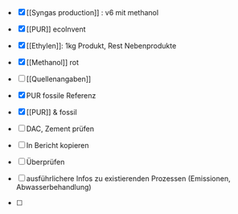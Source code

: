 * [x] [[Syngas production]] : v6 mit methanol
* [x] [[PUR]] ecoInvent
* [x] [[Ethylen]]: 1kg Produkt, Rest Nebenprodukte
* [x] [[Methanol]] rot
* [ ] [[Quellenangaben]]
* [x] PUR fossile Referenz
* [x] [[PUR]] & fossil 
* [ ] DAC, Zement prüfen
* [ ] In Bericht kopieren


* [ ] Überprüfen
* [ ] ausführlichere Infos zu existierenden Prozessen (Emissionen, Abwasserbehandlung)

* [ ]
